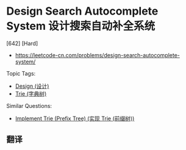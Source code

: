 # Design Search Autocomplete System 设计搜索自动补全系统

[642] [Hard]

- https://leetcode-cn.com/problems/design-search-autocomplete-system/

Topic Tags:

- [Design (设计)](https://leetcode-cn.com/tag/design/)
- [Trie (字典树)](https://leetcode-cn.com/tag/trie/)

Similar Questions:

- [Implement Trie (Prefix Tree) (实现 Trie (前缀树))](https://leetcode-cn.com/problems/implement-trie-prefix-tree/)

## 翻译
